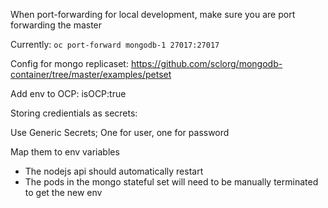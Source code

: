 When port-forwarding for local development, make sure you are port forwarding the master

Currently:
`oc port-forward mongodb-1 27017:27017`

Config for mongo replicaset:
https://github.com/sclorg/mongodb-container/tree/master/examples/petset

Add env to OCP:
isOCP:true

Storing credientials as secrets:

Use Generic Secrets; One for user, one for password

Map them to env variables

- The nodejs api should automatically restart
- The pods in the mongo stateful set will need to be manually terminated to get the new env
